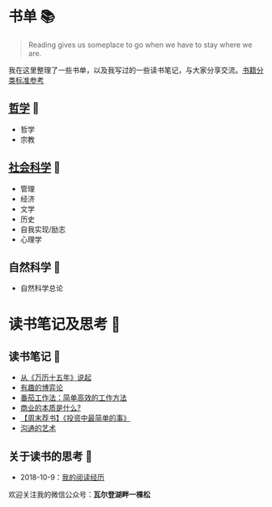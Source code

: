 # 书单 :books:

>Reading gives us someplace to go when we have to stay where we are.
>

我在这里整理了一些书单，以及我写过的一些读书笔记，与大家分享交流。[书籍分类标准参考](https://zhidao.baidu.com/question/25737511.html)

## [哲学](./philosophy) :green_book:
* 哲学
* 宗教

## [社会科学](./social-sciences) :notebook:
* 管理
* 经济
* 文学
* 历史
* 自我实现/励志
* 心理学

## 自然科学 :closed_book:
* 自然科学总论




# 读书笔记及思考 :bookmark:

## 读书笔记 :orange_book:
* [从《万历十五年》说起](https://mp.weixin.qq.com/s?__biz=MzIxNzQ4NzYxNA==&mid=2247483787&idx=1&sn=7d9d22f73ded749e876f582e66a4a76c&chksm=97f8401aa08fc90ca68adc6758c89248730606c332cd16f1cef71139bd4a4d6b1d68ee6ae687&token=1246786314&lang=zh_CN#rd)
* [有趣的博弈论](https://mp.weixin.qq.com/s?__biz=MzIxNzQ4NzYxNA==&mid=2247483822&idx=1&sn=019ace77deda959e20317fd95ca36c0f&chksm=97f8403fa08fc929f56dd2b9238af1cda59ae741a134034f67b3af9c4b3419a8204d7f6fe2e4&token=1246786314&lang=zh_CN#rd)
* [番茄工作法：简单高效的工作方法](https://mp.weixin.qq.com/s?__biz=MzIxNzQ4NzYxNA==&mid=2247483857&idx=1&sn=fe870f12298d786dddd54e41696914cb&chksm=97f84040a08fc956d2e981c421ed88ded8ce902a96b7a6d4c4d3c72715d64b3acb6067f78731&token=1246786314&lang=zh_CN#rd)
* [商业的本质是什么?](https://mp.weixin.qq.com/s?__biz=MzIxNzQ4NzYxNA==&mid=2247483867&idx=1&sn=d2f57dde02f24a7089f8df1d302c0444&chksm=97f8404aa08fc95cdcecb7801dc05a1e2f4226ce9c71ca308253789ee8877a19fe5f87e339fa&token=1246786314&lang=zh_CN#rd)
* [【周末荐书】《投资中最简单的事》](https://mp.weixin.qq.com/s?__biz=MzIxNzQ4NzYxNA==&mid=2247483950&idx=1&sn=04b7342d6e2ca8f749b0e8b9112749eb&chksm=97f843bfa08fcaa9c6d3ce81852aace862ba9deb5b6fec8bf6d756abfe9c573f4234078b791c&token=1246786314&lang=zh_CN#rd)
* [沟通的艺术](https://mp.weixin.qq.com/s?__biz=MzIxNzQ4NzYxNA==&mid=2247483958&idx=1&sn=38a3168e27765e094fe35287a87ac22c&chksm=97f843a7a08fcab1e11a9bd472ed73fdd6fcce59bb1649d0ac4fd13ad6865a3efb318b9fa901&token=1246786314&lang=zh_CN#rd)

## 关于读书的思考 :notebook_with_decorative_cover:
* 2018-10-9：[我的阅读经历](./reading-and-thinking/my-reading-experience.md)


欢迎关注我的微信公众号：**瓦尔登湖畔一棵松**
